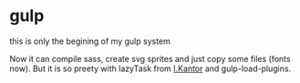 # gulp


this is only the begining of my gulp system

Now it can compile sass, create svg sprites and just copy some files (fonts now).
But it is so preety with lazyTask from [I.Kantor](http://learn.javascript.ru/screencast/gulp) and gulp-load-plugins.
